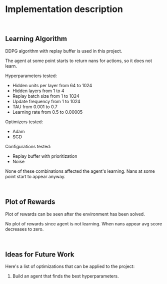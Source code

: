 # Implementation description

</br>

## Learning Algorithm

DDPG algorithm with replay buffer is used in this project. 

The agent at some point starts to return nans for actions, so it does not learn.

Hyperparameters tested:
* Hidden units per layer from 64 to 1024
* Hidden layers from 1 to 4
* Replay batch size from 1 to 1024
* Update frequency from 1 to 1024
* TAU from  0.001 to 0.7
* Learning rate from 0.5 to 0.00005

Optimizers tested:
* Adam
* SGD

Configurations tested:
* Replay buffer with prioritization
* Noise

None of these combinations affected the agent's learning. Nans at some point start to appear anyway.

</br>

## Plot of Rewards
Plot of rewards can be seen after the environment has been solved.

No plot of rewards since agent is not learning. When nans appear avg score decreases to zero.

</br>

## Ideas for Future Work
Here's a list of optimizations that can be applied to the project:
1. Build an agent that finds the best hyperparameters.
